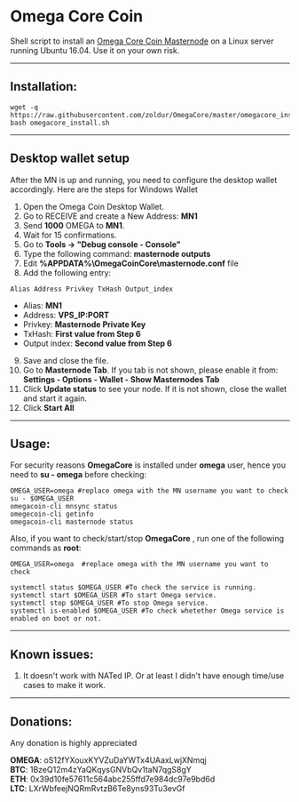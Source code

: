 # Omega Core Coin
Shell script to install an [Omega Core Coin Masternode](http://omegacoin.network/) on a Linux server running Ubuntu 16.04. Use it on your own risk.  

***
## Installation:  
```
wget -q https://raw.githubusercontent.com/zoldur/OmegaCore/master/omegacore_install.sh
bash omegacore_install.sh
```
***

## Desktop wallet setup  

After the MN is up and running, you need to configure the desktop wallet accordingly. Here are the steps for Windows Wallet
1. Open the Omega Coin Desktop Wallet.  
2. Go to RECEIVE and create a New Address: **MN1**  
3. Send **1000** OMEGA to **MN1**.  
4. Wait for 15 confirmations.  
5. Go to **Tools -> "Debug console - Console"**  
6. Type the following command: **masternode outputs**  
7. Edit **%APPDATA%\OmegaCoinCore\masternode.conf** file  
8. Add the following entry:  
```
Alias Address Privkey TxHash Output_index  
```
* Alias: **MN1**  
* Address: **VPS_IP:PORT**  
* Privkey: **Masternode Private Key**  
* TxHash: **First value from Step 6**  
* Output index:  **Second value from Step 6**  
9. Save and close the file.  
10. Go to **Masternode Tab**. If you tab is not shown, please enable it from: **Settings - Options - Wallet - Show Masternodes Tab**  
11. Click **Update status** to see your node. If it is not shown, close the wallet and start it again.  
10. Click **Start All**  

***

## Usage:  

For security reasons **OmegaCore** is installed under **omega** user, hence you need to **su - omega** before checking:    
```
OMEGA_USER=omega #replace omega with the MN username you want to check
su - $OMEGA_USER
omegacoin-cli mnsync status
omegecoin-cli getinfo
omegacoin-cli masternode status
```  
Also, if you want to check/start/stop **OmegaCore** , run one of the following commands as **root**:
```
OMEGA_USER=omega  #replace omega with the MN username you want to check  

systemctl status $OMEGA_USER #To check the service is running.  
systemctl start $OMEGA_USER #To start Omega service.  
systemctl stop $OMEGA_USER #To stop Omega service.  
systemctl is-enabled $OMEGA_USER #To check whetether Omega service is enabled on boot or not.  
```  
***

## Known issues:
1. It doesn't work with NATed IP. Or at least I didn't have enough time/use cases to make it work.
***

## Donations:  

Any donation is highly appreciated  

**OMEGA**: oS12fYXouxKYVZuDaYWTx4UAaxLwjXNmqj  
**BTC**: 1BzeQ12m4zYaQKqysGNVbQv1taN7qgS8gY  
**ETH**: 0x39d10fe57611c564abc255ffd7e984dc97e9bd6d  
**LTC**: LXrWbfeejNQRmRvtzB6Te8yns93Tu3evGf  
